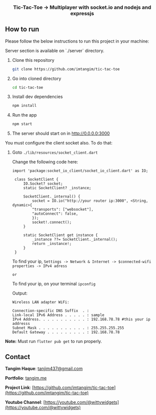 <p align="center">
  <a href="https://github.com/imtangim/tic-tac-toe">
  </a>
  <h3 align="center">Tic-Tac-Toe -> Multiplayer with socket.io and nodejs and expressjs</h3>
</p>

<!-- HOW TO RUN -->

## How to run

Please follow the below instructions to run this project in your machine:

<p>Server section is available on `./server` directory.</p>

1. Clone this repository
   ```sh
   git clone https://github.com/imtangim/tic-tac-toe
   ```
2. Go into cloned directory
   ```sh
   cd tic-tac-toe
   ```
3. Install dev dependencies
   ```sh
   npm install
   ```
4. Run the app
   ```sh
   npm start
   ```
5. The server should start on in http://0.0.0.0:3000

You must configure the client socket also. To do that:

1. Goto `./lib/resources/socket_client.dart`

   Change the following code here:

   ```
   import 'package:socket_io_client/socket_io_client.dart' as IO;

    class SocketClient {
        IO.Socket? socket;
        static SocketClient? _instance;

        SocketClient._internal() {
            socket = IO.io("http://your router ip:3000", <String, dynamic>{
            "transports": ["websocket"],
            "autoConnect": false,
            });
            socket!.connect();
        }

        static SocketClient get instance {
            _instance ??= SocketClient._internal();
            return _instance!;
        }
    }
   ```

   To find your ip, `Settings -> Network & Internet -> $connected-wifi properties -> IPv4 adress`<br>

   `or`<br>

   To find your ip, on your terminal `ipconfig`

   Output:

   ```
   Wireless LAN adapter WiFi:

   Connection-specific DNS Suffix  . :
   Link-local IPv6 Address . . . . . : sample
   IPv4 Address. . . . . . . . . . . : 192.168.78.78 #this your ip addresss
   Subnet Mask . . . . . . . . . . . : 255.255.255.255
   Default Gateway . . . . . . . . . : 192.168.78.78
   ```

<strong>Note:</strong> Must run `flutter pub get` to run properly.

## Contact

<b>Tangim Haque</b>: [tanjim437@gmail.com](mailto:tanjim437@gmail.com)

<b>Portfolio</b>: [tangim.me](https://tangim.me)

<b>Project Link</b>: [https://github.com/imtangim/tic-tac-toe](https://github.com/imtangim/tic-tac-toe)

<b>Youtube Channel</b>: [https://youtube.com/@wittywidgets](https://youtube.com/@wittywidgets)
